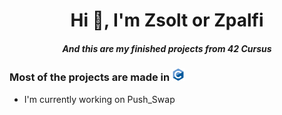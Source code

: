 <h1 align="center">Hi 👋, I'm Zsolt or Zpalfi</h1>
<h5 align="center">And this are my finished projects from 42 Cursus</h5>

<h3 align="left">Most of the projects are made in
  <a align="rigth" target="_blank" rel="noreferrer">
    <img src="https://raw.githubusercontent.com/devicons/devicon/master/icons/c/c-original.svg" alt="c" width="20" height="20"/>
  </a>
</h3>

- I'm currently working on Push_Swap
